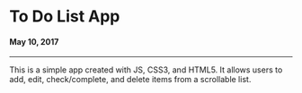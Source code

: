 # To Do List App

#### May 10, 2017

---
This is a simple app created with JS, CSS3, and HTML5. It allows users to add,
edit, check/complete, and delete items from a scrollable list. 
